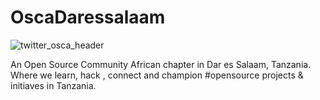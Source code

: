 # OscaDaressalaam

![twitter_osca_header](https://github.com/OscaDaressalaam/OscaDaressalaam/assets/84270692/2db81745-1926-452e-aa47-c28a69b202ec)

An Open Source Community African chapter in Dar es Salaam, Tanzania.  Where we learn, hack , connect and champion #opensource  projects & initiaves in Tanzania.

